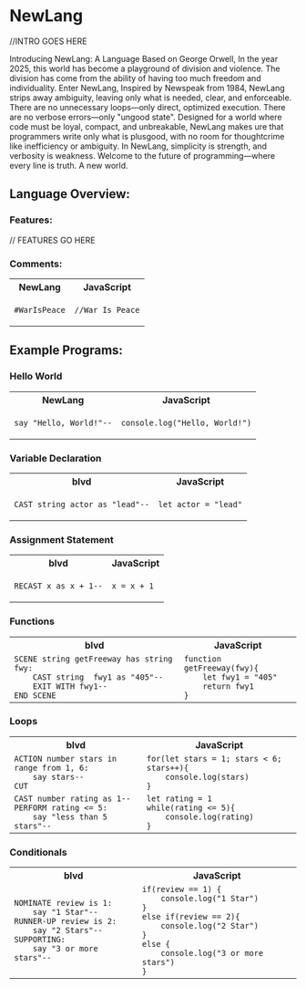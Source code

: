 

# NewLang
//INTRO GOES HERE

Introducing NewLang: A Language Based on George Orwell, In the year 2025, this world has become a playground of division and violence. The division has come from the ability of having too much freedom and individuality. Enter NewLang, Inspired by Newspeak from 1984, NewLang strips away ambiguity, leaving only what is needed, clear, and enforceable. There are no unnecessary loops—only direct, optimized execution. There are no verbose errors—only "ungood state". Designed for a world where code must be loyal, compact, and unbreakable, NewLang makes ure  that programmers write only what is plusgood, with no room for thoughtcrime like inefficiency or ambiguity. In NewLang, simplicity is strength, and verbosity is weakness. Welcome to the future of programming—where every line is truth. A new world. 


## Language Overview:

### Features:

// FEATURES GO HERE

### Comments:

<table>
<tr> <th>NewLang</th><th>JavaScript</th> </tr>
<tr>
<td>

<code>#WarIsPeace</code>

</td>
<td>

<code>//War Is Peace</code>

</td>
</tr> </table>

## Example Programs:

### Hello World

<table>
<tr> <th>NewLang</th><th>JavaScript</th> </tr>
<tr>
<td>

<code>say "Hello, World!"--</code>

</td>
<td>

<code>console.log("Hello, World!")</code>

</td>
</tr> </table>

### Variable Declaration

<table>
<tr> <th>blvd</th><th>JavaScript</th> </tr>
<tr>
<td>

<code>CAST string actor as "lead"--</code>

</td>
<td>

<code>let actor = "lead"</code>

</td>
</tr> </table>

### Assignment Statement

<table>
<tr> <th>blvd</th><th>JavaScript</th> </tr>
<tr>
<td>

<code>RECAST x as x + 1--</code>

</td>
<td>

<code>x = x + 1</code>

</td>
</tr> </table>

### Functions

<table>
<tr> <th>blvd</th><th>JavaScript</th> </tr>
<tr>
<td>
<code>SCENE string getFreeway has string fwy: 
    CAST string  fwy1 as "405"--
    EXIT WITH fwy1--
END SCENE
</code>

</td>
<td>
<code>function getFreeway(fwy){
    let fwy1 = "405"
    return fwy1
}
</code>
</td>
</tr> </table>

### Loops

<table>
<tr> <th>blvd</th><th>JavaScript</th> </tr>
<tr>
<td>
<code>ACTION number stars in range from 1, 6:
    say stars--
CUT
</code>
</td>
<td>
<code>for(let stars = 1; stars < 6; stars++){
    console.log(stars)
}
</code>
</td>
</tr>

<td>
<code>CAST number rating as 1--
PERFORM rating <= 5:
    say "less than 5 stars"--
</code>
</td>
<td>
<code>let rating = 1
while(rating <= 5){
    console.log(rating)
}
</code>
</td>
</tr> </table>

### Conditionals

<table>
<tr> <th>blvd</th><th>JavaScript</th> </tr>
<tr>
<td>
<code>NOMINATE review is 1:
    say "1 Star"--
RUNNER-UP review is 2:
    say "2 Stars"--
SUPPORTING:
    say "3 or more stars"--
</code>
</td>
<td>
<code>if(review == 1) {
    console.log("1 Star")
} 
else if(review == 2){
    console.log("2 Star")
} 
else {
    console.log("3 or more stars")
}
</code>
</td>
</tr> </table>
